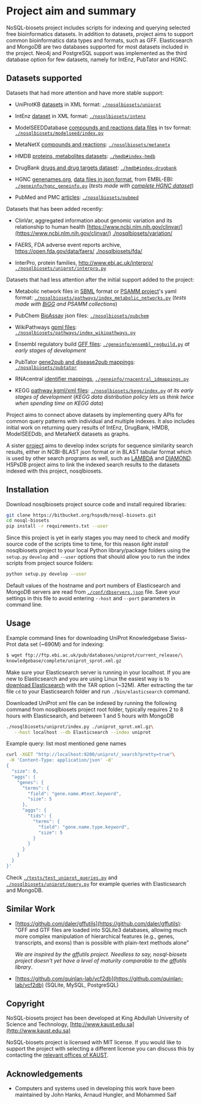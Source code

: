 # Project aim and summary

NoSQL-biosets project includes scripts for indexing and querying
selected free bioinformatics datasets. In addition to datasets, project aims
to support common bioinformatics data types
and formats, such as GFF. Elasticsearch and MongoDB are two databases
supported for most datasets included in the project.
Neo4j and PostgreSQL support was implemented as the third database option
for few datasets, namely for IntEnz, PubTator and HGNC.

## Datasets supported

Datasets that had more attention and have more stable support: 

* UniProtKB [datasets](
  ftp://ftp.ebi.ac.uk/pub/databases/uniprot/current_release/knowledgebase/complete
  ) in XML format:
  [`./nosqlbiosets/uniprot`](nosqlbiosets/uniprot)

* IntEnz [dataset](ftp://ftp.ebi.ac.uk/pub/databases/intenz/xml) in XML format:
  [`./nosqlbiosets/intenz`](nosqlbiosets/intenz)

* ModelSEEDDatabase [compounds and reactions data files](
  https://github.com/ModelSEED/ModelSEEDDatabase/tree/master/Biochemistry)
  in tsv format:
  [`./nosqlbiosets/modelseed/index.py`](nosqlbiosets/modelseed)

* MetaNetX [compounds and reactions](
  http://www.metanetx.org/mnxdoc/mnxref.html
  ): [`./nosqlbiosets/metanetx`](./nosqlbiosets/metanetx)

* HMDB [proteins, metabolites datasets](http://www.hmdb.ca/downloads):
  [`./hmdb#index-hmdb`](./hmdb#index-hmdb)

* DrugBank [drugs and drug targets dataset](https://www.drugbank.ca/releases/latest):
  [`./hmdb#index-drugbank`](./hmdb#index-drugbank)

* HGNC [genenames.org](http://www.genenames.org/cgi-bin/statistics),
 [data files in json format](
 http://ftp.ebi.ac.uk/pub/databases/genenames/new/json),
  from EMBL-EBI: [`./geneinfo/hgnc_geneinfo.py`](geneinfo/hgnc_geneinfo.py)
  (_tests made with [complete HGNC dataset](
  ftp://ftp.ebi.ac.uk/pub/databases/genenames/new/json/hgnc_complete_set.json)_)

* PubMed and PMC [articles](https://www.nlm.nih.gov/bsd/difference.html):
  [`./nosqlbiosets/pubmed`](./nosqlbiosets/pubmed)

Datasets that has been added recently:

* ClinVar, aggregated information about genomic variation
  and its relationship to human health
  [https://www.ncbi.nlm.nih.gov/clinvar/​](https://www.ncbi.nlm.nih.gov/clinvar/)
  [./nosqlbiosets/variation/](nosqlbiosets/variation)

* FAERS, FDA adverse event reports archive, https://open.fda.gov/data/faers/
  [./nosqlbiosets/fda/](nosqlbiosets/fda)

* InterPro, protein families, http://www.ebi.ac.uk/interpro/
   [`./nosqlbiosets/uniprot/interpro.py`](nosqlbiosets/uniprot/interpro.py)

Datasets that had less attention after the initial support added to the project:

* Metabolic network files in [SBML](http://sbml.org) format or
 [PSAMM project](https://github.com/zhanglab/psamm-model-collection)'s
  yaml format: [`./nosqlbiosets/pathways/index_metabolic_networks.py`](
  nosqlbiosets/pathways/index_metabolic_networks.py)
   (_tests made with [BiGG](http://bigg.ucsd.edu)
    and PSAMM collections_)

* PubChem [BioAssay](http://ftp.ncbi.nlm.nih.gov/pubchem/Bioassay) json files:
  [`./nosqlbiosets/pubchem`](
  nosqlbiosets/pubchem)

* WikiPathways [gpml files](
http://www.wikipathways.org/index.php/Download_Pathways):
  [`./nosqlbiosets/pathways/index_wikipathways.py`](
  ./nosqlbiosets/pathways/index_wikipathways.py)

* Ensembl regulatory build [GFF files](
http://ftp.ensemblorg.ebi.ac.uk/pub/current_regulation/homo_sapiens):
  [`./geneinfo/ensembl_regbuild.py`](geneinfo/ensembl_regbuild.py)
  _at early stages of development_

* PubTator [gene2pub and disease2pub mappings](
http://ftp.ncbi.nlm.nih.gov/pub/lu/PubTator):
  [`./nosqlbiosets/pubtator`](nosqlbiosets/pubtator)

* RNAcentral [identifier mappings](
http://ftp.ebi.ac.uk/pub/databases/RNAcentral/current_release/id_mapping),
  [`./geneinfo/rnacentral_idmappings.py`](geneinfo/rnacentral_idmappings.py)

* KEGG [pathway kgml/xml files](
http://www.kegg.jp/kegg/download/Readme/README.kgml):
  [`./nosqlbiosets/kegg/index.py`](nosqlbiosets/kegg/index.py)
  _at its early stages of development_ 
  (_KEGG data distribution policy lets us think twice when spending
   time on KEGG data_)

Project aims to connect above datasets by implementing query APIs
for common query patterns with individual and multiple indexes.
It also includes initial work on returning query results of IntEnz, DrugBank, HMDB,
ModelSEEDdb, and MetaNetX datasets as graphs.

A sister [project](https://github.com/uludag/hspsdb-indexer)
aims to develop index scripts for sequence
similarity search results, either in NCBI-BLAST json format
or in BLAST tabular format which is used by other search programs as well,
such as [LAMBDA](https://github.com/seqan/lambda) and
[DIAMOND](https://github.com/bbuchfink/diamond).
HSPsDB project aims to link the indexed search results
to the datasets indexed with this project, nosqlbiosets.

## Installation

Download nosqlbiosets project source code and install required libraries:

```bash
git clone https://bitbucket.org/hspsdb/nosql-biosets.git
cd nosql-biosets
pip install -r requirements.txt --user
```

Since this project is yet in early stages you may need to check and modify
source code of the scripts time to time, for this reason _light install_
nosqlbiosets project to your local Python library/package folders
using the `setup.py` `develop` and `--user` options
that should allow you to run the index scripts from project
source folders:

```bash
python setup.py develop --user
```

Default values of the hostname and port numbers of Elasticsearch and MongoDB servers
are read from [`./conf/dbservers.json`](conf/dbservers.json) file.
Save your settings in this file to avoid entering `--host` and `--port`
parameters in command line.

## Usage

Example command lines for downloading UniProt Knowledgebase Swiss-Prot data set
(~690M) and for indexing:

```bash
$ wget ftp://ftp.ebi.ac.uk/pub/databases/uniprot/current_release/\
knowledgebase/complete/uniprot_sprot.xml.gz
```

Make sure your Elasticsearch server is running in your localhost.
If you are new to Elasticsearch and  you are using Linux
the easiest way is to [download Elasticsearch](
https://www.elastic.co/downloads/elasticsearch) with the TAR option (~32M).
After extracting the tar file `cd` to your Elasticsearch folder
and run `./bin/elasticsearch` command.

Downloaded UniProt xml file can be indexed by running the following command
from nosqlbiosets project root folder,
typically requires 2 to 8 hours with Elasticsearch,
and between 1 and 5 hours with MongoDB

```bash
./nosqlbiosets/uniprot/index.py ./uniprot_sprot.xml.gz\
   --host localhost --db Elasticsearch --index uniprot
```

Example query: list most mentioned gene names

```bash
curl -XGET "http://localhost:9200/uniprot/_search?pretty=true"\
 -H 'Content-Type: application/json' -d'
{
  "size": 0,
  "aggs": {
    "genes": {
      "terms": {
        "field": "gene.name.#text.keyword",
        "size": 5
      },
      "aggs": {
        "tids": {
          "terms": {
            "field": "gene.name.type.keyword",
            "size": 5
          }
        }
      }
    }
  }
}'
```

Check [`./tests/test_uniprot_queries.py`](tests/test_uniprot_queries.py)
and [`./nosqlbiosets/uniprot/query.py`](./nosqlbiosets/uniprot/query.py) for
example queries with Elasticsearch and MongoDB.

## Similar Work

* [https://github.com/daler/gffutils](https://github.com/daler/gffutils):
  "GFF and GTF files are loaded into SQLite3 databases,
  allowing much more complex manipulation of hierarchical features
  (e.g., genes, transcripts, and exons) than is possible with plain-text methods
  alone"
  
    _We are inspired by the gffutils project. Needless to say, nosql-biosets
    project doesn't yet have a level of maturity comparable to the gffutils library_.
  
* [https://github.com/quinlan-lab/vcf2db](https://github.com/quinlan-lab/vcf2db) (SQLite, MySQL, PostgreSQL)

## Copyright

NoSQL-biosets project has been developed
at King Abdullah University of Science and Technology,
[http://www.kaust.edu.sa](http://www.kaust.edu.sa)

NoSQL-biosets project is licensed with MIT license.
If you would like to support the project
with selecting a different license you can discuss this
by contacting the [relevant offices of KAUST](https://osr.kaust.edu.sa/Pages/ContactUs.aspx).

## Acknowledgements

* Computers and systems used in developing this work have been maintained
  by John Hanks, Arnaud Hungler, and Mohammed Saif

